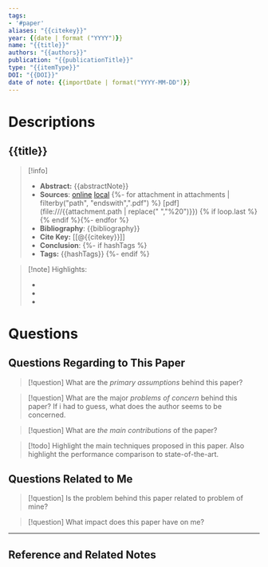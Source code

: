 ```yaml
---
tags:
- '#paper'
aliases: "{{citekey}}"
year: {{date | format ("YYYY")}}
name: "{{title}}"
authors: "{{authors}}"
publication: "{{publicationTitle}}"
type: "{{itemType}}"
DOI: "{{DOI}}"
date of note: {{importDate | format("YYYY-MM-DD")}} 
---
```

# Descriptions

## {{title}} 
> [!info] 
> - **Abstract:** {{abstractNote}} 
> - **Sources**: [online]({{uri}}) [local]({{desktopURI}}) {%- for attachment in attachments | filterby("path", "endswith",".pdf") %} [pdf](file:///{{attachment.path | replace(" ","%20")}}) {% if loop.last %}{% endif %}{%- endfor %}
> - **Bibliography**: {{bibliography}}
> - **Cite Key:** [[@{{citekey}}]] 
> - **Conclusion**:
 {%- if hashTags %}
> - **Tags:** {{hashTags}} 
{%- endif %}


>[!note] Highlights:
>
>-
>-
>-



# Questions
## Questions Regarding to This Paper


>[!question] 
>What are the *primary assumptions* behind this paper?



>[!question]
>What are the major *problems of concern* behind this paper? If i had to guess, what does the author seems to be concerned. 




>[!question]
>What are *the main contributions* of the paper?




>[!todo]
>Highlight the main techniques proposed in this paper. Also highlight the performance comparison to state-of-the-art.



## Questions Related to Me


> [!question] 
> Is the problem behind this paper related to problem of mine?



> [!question] 
> What impact does this paper have on me?




----

## Reference and Related Notes